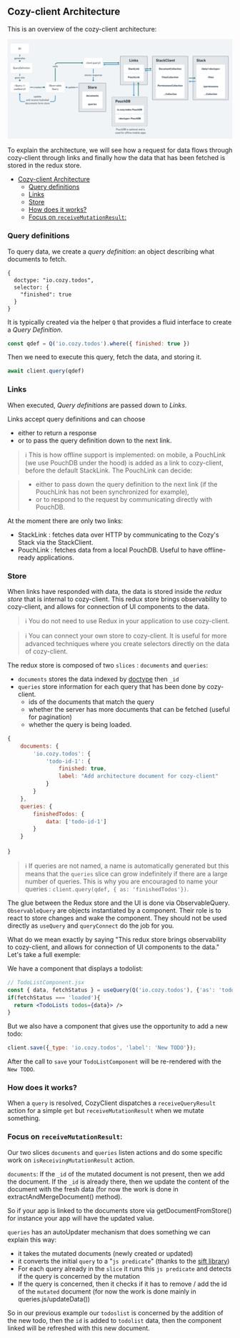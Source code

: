 ## Cozy-client Architecture

This is an overview of the cozy-client architecture:

![Architecture schema](./architecture.png)

<!-- The architecture schema can also be accessed [online here](https://whimsical.co/6AJnnS7v5ePRcuKZysPAF5).
It's created on https://whimsical.co/ — if you need to edit it, ask for an invite from one of the projects maintainers. -->

To explain the architecture, we will see how a request for data flows
through cozy-client through links and finally how the data that has been
fetched is stored in the redux store.

<!-- MarkdownTOC autolink=true -->

- [Cozy-client Architecture](#cozy-client-architecture)
  - [Query definitions](#query-definitions)
  - [Links](#links)
  - [Store](#store)
  - [How does it works?](#how-does-it-works)
  - [Focus on `receiveMutationResult`:](#focus-on-receivemutationresult)

<!-- /MarkdownTOC -->


### Query definitions

To query data, we create a *query definition*: an object describing what documents to fetch.

```
{
  doctype: "io.cozy.todos",
  selector: {
    "finished": true
  }
}
```

It is typically created via the helper `Q` that provides a fluid interface
to create a *Query Definition*.

```jsx
const qdef = Q('io.cozy.todos').where({ finished: true })
```

Then we need to execute this query, fetch the data, and storing it.

```jsx
await client.query(qdef)
```

### Links

When executed, *Query definitions* are passed down to *Links*.

Links accept query definitions and can choose

- either to return a response
- or to pass the query definition down to the next link. 

> ℹ️ This is how offline support is implemented: on mobile, a PouchLink (we
use PouchDB under the hood) is added as a link to cozy-client, before the
default StackLink. The PouchLink can decide:

> - either to pass down the query definition to the next link (if the PouchLink has not been synchronized for example),
> - or to respond to the request by communicating directly with PouchDB.

At the moment there are only two links:

- StackLink : fetches data over HTTP by communicating to the Cozy's Stack via the
StackClient.
- PouchLink : fetches data from a local PouchDB. Useful to have offline-ready
  applications.

### Store

When links have responded with data, the data is stored inside the
*redux store* that is internal to cozy-client. This redux store
brings observability to cozy-client, and allows for connection of
UI components to the data.

> ℹ️ You do not need to use Redux in your application to use cozy-client.

> ℹ️ You can connect your own store to cozy-client. It is useful for more
advanced techniques where you create selectors directly on the data
of cozy-client.

The redux store is composed of two `slices` : `documents` and `queries`: 

- `documents` stores the data indexed by [doctype](https://docs.cozy.io/en/cozy-doctypes/docs/) then `_id`
- `queries` store information for each query that has been done by cozy-client. 
    * ids of the documents that match the query
    * whether the server has more documents that can be fetched (useful for
      pagination)
    * whether the query is being loaded.

```js
{
    documents: {
        'io.cozy.todos': {
            'todo-id-1': {
                finished: true,
                label: "Add architecture document for cozy-client"
            }
        }
    },
    queries: {
        finishedTodos: {
            data: ['todo-id-1']
        }
    }

}
```
> ℹ️ If queries are not named, a name is automatically generated but this means that the `queries`
slice can grow indefinitely if there are a large number of queries. This is why you are 
encouraged to name your queries : `client.query(qdef, { as: 'finishedTodos'})`. 

The glue between the Redux store and the UI is done via ObservableQuery.
`ObservableQuery` are objects instantiated by a <Query /> component. Their
role is to react to store changes and wake the component. They should not
be used directly as `useQuery` and `queryConnect` do the job for you.

What do we mean exactly by saying "This redux store
brings observability to cozy-client, and allows for connection of
UI components to the data." Let's take a full exemple: 

We have a component that displays a todolist: 
```jsx
// TodoListComponent.jsx
const { data, fetchStatus } = useQuery(Q('io.cozy.todos'), {'as': 'todoslist'})
if(fetchStatus === 'loaded'){
  return <TodoLists todos={data}> /> 
}
```

But we also have a component that gives use the opportunity to add a 
new todo: 
```jsx
client.save({_type: 'io.cozy.todos', 'label': 'New TODO'});
```

After the call to `save` your `TodoListComponent` will be re-rendered 
with the `New TODO`. 

### How does it works?

When a `query` is resolved, CozyClient dispatches a `receiveQueryResult`
action for a simple `get` but `receiveMutationResult` when we mutate 
something. 

### Focus on `receiveMutationResult`: 

Our two slices `documents` and `queries` listen actions and do some specific work on
 `isReceivingMutationResult` action.

`documents`: If the `_id` of the mutated document is not present, then we add the document. 
If the `_id` is already there, then we update the content of the document with the fresh data
(for now the work is done in extractAndMergeDocument() method). 

So if your app is linked to the documents store via getDocumentFromStore() for instance
your app will have the updated value. 

`queries` has an autoUpdater mechanism that does something we can explain this way:
- it takes the mutated documents (newly created or updated) 
- it converts the initial `query` to a "`js predicate`" (thanks to the [sift library](https://github.com/crcn/sift.js/))
- For each query already in the `slice` it runs this `js predicate` and detects if the query
is concerned by the mutation
- If the query is concerned, then it checks if it has to remove / add the id of the `mutated` 
document
(for now the work is done mainly in queries.js/updateData())

So in our previous example our `todoslist` is concerned by the addition of the new todo, then 
the `id` is added to `todolist` data, then the component linked will be refreshed with this new 
document.




